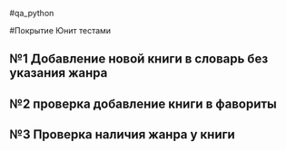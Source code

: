 #qa_python

#Покрытие Юнит тестами

## №1 Добавление новой книги в словарь без указания жанра
## №2 проверка добавление книги в фавориты
## №3 Проверка наличия жанра у книги
